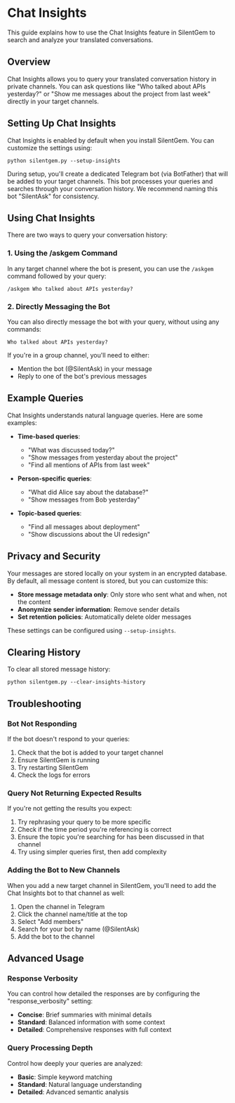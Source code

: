 # Chat Insights

This guide explains how to use the Chat Insights feature in SilentGem to search and analyze your translated conversations.

## Overview

Chat Insights allows you to query your translated conversation history in private channels. You can ask questions like "Who talked about APIs yesterday?" or "Show me messages about the project from last week" directly in your target channels.

## Setting Up Chat Insights

Chat Insights is enabled by default when you install SilentGem. You can customize the settings using:

```
python silentgem.py --setup-insights
```

During setup, you'll create a dedicated Telegram bot (via BotFather) that will be added to your target channels. This bot processes your queries and searches through your conversation history. We recommend naming this bot "SilentAsk" for consistency.

## Using Chat Insights

There are two ways to query your conversation history:

### 1. Using the /askgem Command

In any target channel where the bot is present, you can use the `/askgem` command followed by your query:

```
/askgem Who talked about APIs yesterday?
```

### 2. Directly Messaging the Bot

You can also directly message the bot with your query, without using any commands:

```
Who talked about APIs yesterday?
```

If you're in a group channel, you'll need to either:
- Mention the bot (@SilentAsk) in your message
- Reply to one of the bot's previous messages

## Example Queries

Chat Insights understands natural language queries. Here are some examples:

- **Time-based queries**:
  - "What was discussed today?"
  - "Show messages from yesterday about the project"
  - "Find all mentions of APIs from last week"

- **Person-specific queries**:
  - "What did Alice say about the database?"
  - "Show messages from Bob yesterday"

- **Topic-based queries**:
  - "Find all messages about deployment"
  - "Show discussions about the UI redesign"

## Privacy and Security

Your messages are stored locally on your system in an encrypted database. By default, all message content is stored, but you can customize this:

- **Store message metadata only**: Only store who sent what and when, not the content
- **Anonymize sender information**: Remove sender details 
- **Set retention policies**: Automatically delete older messages

These settings can be configured using `--setup-insights`.

## Clearing History

To clear all stored message history:

```
python silentgem.py --clear-insights-history
```

## Troubleshooting

### Bot Not Responding

If the bot doesn't respond to your queries:

1. Check that the bot is added to your target channel
2. Ensure SilentGem is running
3. Try restarting SilentGem
4. Check the logs for errors

### Query Not Returning Expected Results

If you're not getting the results you expect:

1. Try rephrasing your query to be more specific
2. Check if the time period you're referencing is correct
3. Ensure the topic you're searching for has been discussed in that channel
4. Try using simpler queries first, then add complexity

### Adding the Bot to New Channels

When you add a new target channel in SilentGem, you'll need to add the Chat Insights bot to that channel as well:

1. Open the channel in Telegram
2. Click the channel name/title at the top
3. Select "Add members"
4. Search for your bot by name (@SilentAsk)
5. Add the bot to the channel

## Advanced Usage

### Response Verbosity

You can control how detailed the responses are by configuring the "response_verbosity" setting:

- **Concise**: Brief summaries with minimal details
- **Standard**: Balanced information with some context
- **Detailed**: Comprehensive responses with full context

### Query Processing Depth

Control how deeply your queries are analyzed:

- **Basic**: Simple keyword matching
- **Standard**: Natural language understanding
- **Detailed**: Advanced semantic analysis 